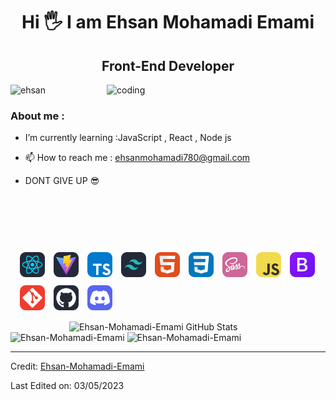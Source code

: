 <h1 align="center">Hi 🖐 I am Ehsan Mohamadi Emami</h1> 
<h2 align="center">Front-End Developer</h2> 
 
<img align="right" alt="coding" width="350" src="https://cdn.dribbble.com/users/118246/screenshots/5343519/wifi.gif">  
 
<p align="left"> <img src="https://komarev.com/ghpvc/?username=Ehsan-Mohamadi-Emami&label=Profile%20views&color=0e75b6&style=flat" alt="ehsan" /> </p> 
<h3> About me :</h3>  
 
-  I’m currently learning :JavaScript ,  React , Node js 
 
- 📫 How to reach me : ehsanmohamadi780@gmail.com 
 
- DONT GIVE UP 😎 
 
<br>
<p align="left" style="margin:10px; margin-top:70px">
<code><img height="40" style="margin:5px;" src="https://github.com/tandpfun/skill-icons/blob/main/icons/React-Dark.svg?raw=true"></code>
<code><img height="40" style="margin:5px;" src="https://github.com/tandpfun/skill-icons/blob/main/icons/Vite-Dark.svg?raw=true"></code>
<code><img height="40" style="margin:5px;" src="https://github.com/tandpfun/skill-icons/blob/main/icons/TypeScript.svg?raw=true"></code>
<code><img height="40" style="margin:5px;" src="https://github.com/tandpfun/skill-icons/blob/main/icons/TailwindCSS-Dark.svg?raw=true"></code>
<code><img height="40" style="margin:5px;" src="https://github.com/tandpfun/skill-icons/blob/main/icons/HTML.svg?raw=true"></code>
<code><img height="40" style="margin:5px;" src="https://github.com/tandpfun/skill-icons/blob/main/icons/CSS.svg?raw=true"></code>
<code><img height="40" style="margin:5px;" src="https://github.com/tandpfun/skill-icons/blob/main/icons/Sass.svg?raw=true"></code>
<code><img height="40" style="margin:5px;" src="https://github.com/tandpfun/skill-icons/blob/main/icons/JavaScript.svg?raw=true"></code>
<code><img height="40" style="margin:5px;" src="https://github.com/tandpfun/skill-icons/blob/main/icons/Bootstrap.svg?raw=true"></code>
<code><img height="40" style="margin:5px;" src="https://github.com/tandpfun/skill-icons/blob/main/icons/Git.svg?raw=true"></code>
<code><img height="40" style="margin:5px;" src="https://github.com/tandpfun/skill-icons/blob/main/icons/Github-Dark.svg?raw=true"></code>
<code><img height="40" style="margin:5px;" src="https://github.com/tandpfun/skill-icons/blob/main/icons/Discord.svg?raw=true"></code>
</p>



<img align="right" width="410" src="https://github-readme-stats.vercel.app/api?username=Ehsan-Mohamadi-Emami&show_icons=true&hide_border=true&count_private=true&theme=shades-of-purple&icon_color=fad000" alt="Ehsan-Mohamadi-Emami GitHub Stats">
<img width="410" src="https://github-readme-streak-stats.herokuapp.com/?user=Ehsan-Mohamadi-Emami&count_private=true&theme=radical" alt="Ehsan-Mohamadi-Emami" />
<img width="1000" src="https://github-readme-stats.vercel.app/api/top-langs/?username=Ehsan-Mohamadi-Emami&layout=compact&theme=radical" alt="Ehsan-Mohamadi-Emami" />

-------------------------------------------------
Credit: [Ehsan-Mohamadi-Emami](https://github.com/Ehsan-Mohamadi-Emami)

Last Edited on: 03/05/2023
